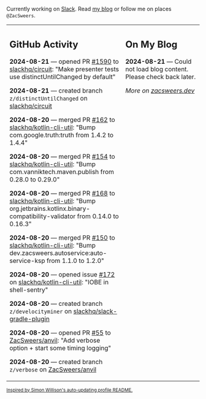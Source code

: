 Currently working on [Slack](https://slack.com/). Read [my blog](https://zacsweers.dev/) or follow me on places `@ZacSweers`.

<table><tr><td valign="top" width="60%">

## GitHub Activity
<!-- githubActivity starts -->
**2024-08-21** — opened PR [#1590](https://github.com/slackhq/circuit/pull/1590) to [slackhq/circuit](https://github.com/slackhq/circuit): "Make presenter tests use distinctUntilChanged by default"

**2024-08-21** — created branch `z/distinctUntilChanged` on [slackhq/circuit](https://github.com/slackhq/circuit)

**2024-08-20** — merged PR [#162](https://github.com/slackhq/kotlin-cli-util/pull/162) to [slackhq/kotlin-cli-util](https://github.com/slackhq/kotlin-cli-util): "Bump com.google.truth:truth from 1.4.2 to 1.4.4"

**2024-08-20** — merged PR [#154](https://github.com/slackhq/kotlin-cli-util/pull/154) to [slackhq/kotlin-cli-util](https://github.com/slackhq/kotlin-cli-util): "Bump com.vanniktech.maven.publish from 0.28.0 to 0.29.0"

**2024-08-20** — merged PR [#168](https://github.com/slackhq/kotlin-cli-util/pull/168) to [slackhq/kotlin-cli-util](https://github.com/slackhq/kotlin-cli-util): "Bump org.jetbrains.kotlinx.binary-compatibility-validator from 0.14.0 to 0.16.3"

**2024-08-20** — merged PR [#150](https://github.com/slackhq/kotlin-cli-util/pull/150) to [slackhq/kotlin-cli-util](https://github.com/slackhq/kotlin-cli-util): "Bump dev.zacsweers.autoservice:auto-service-ksp from 1.1.0 to 1.2.0"

**2024-08-20** — opened issue [#172](https://github.com/slackhq/kotlin-cli-util/issues/172) on [slackhq/kotlin-cli-util](https://github.com/slackhq/kotlin-cli-util): "IOBE in shell-sentry"

**2024-08-20** — created branch `z/develocityminer` on [slackhq/slack-gradle-plugin](https://github.com/slackhq/slack-gradle-plugin)

**2024-08-20** — opened PR [#55](https://github.com/ZacSweers/anvil/pull/55) to [ZacSweers/anvil](https://github.com/ZacSweers/anvil): "Add verbose option + start some timing logging"

**2024-08-20** — created branch `z/verbose` on [ZacSweers/anvil](https://github.com/ZacSweers/anvil)
<!-- githubActivity ends -->
</td><td valign="top" width="40%">

## On My Blog
<!-- blog starts -->
**2024-08-21** — Could not load blog content. Please check back later.
<!-- blog ends -->
_More on [zacsweers.dev](https://zacsweers.dev/)_
</td></tr></table>

<sub><a href="https://simonwillison.net/2020/Jul/10/self-updating-profile-readme/">Inspired by Simon Willison's auto-updating profile README.</a></sub>